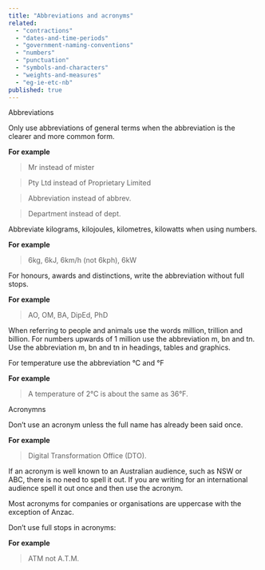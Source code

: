 ```yaml
---
title: "Abbreviations and acronyms"
related:
  - "contractions"
  - "dates-and-time-periods"
  - "government-naming-conventions"
  - "numbers"
  - "punctuation"
  - "symbols-and-characters"
  - "weights-and-measures"
  - "eg-ie-etc-nb"
published: true
---
```


Abbreviations

Only use abbreviations of general terms when the abbreviation is the clearer and more common form. 

**For example**

> Mr instead of mister

> Pty Ltd instead of Proprietary Limited

> Abbreviation instead of abbrev.

> Department instead of dept.

Abbreviate kilograms, kilojoules, kilometres, kilowatts when using numbers.

**For example**

> 6kg, 6kJ, 6km/h (not 6kph), 6kW

For honours, awards and distinctions, write the abbreviation without full stops.

**For example**

> AO, OM, BA, DipEd, PhD

When referring to people and animals use the words million, trillion and billion. For numbers upwards of 1 million use the abbreviation m, bn and tn. Use the abbreviation m, bn and tn in headings, tables and graphics.

For temperature use the abbreviation °C and °F

**For example**

> A temperature of 2°C is about the same as 36°F.

Acronymns

Don’t use an acronym unless the full name has already been said once.

**For example**

> Digital Transformation Office (DTO). 

If an acronym is well known to an Australian audience, such as NSW or ABC, there is no need to spell it out. If you are writing for an international audience spell it out once and then use the acronym.

Most acronyms for companies or organisations are uppercase with the exception of Anzac.

Don’t use full stops in acronyms:

**For example**

> ATM not A.T.M.
